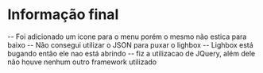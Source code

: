 # Informação final

-- Foi adicionado um icone para o menu porém o mesmo não estica para baixo
-- Não consegui utilizar o JSON para puxar o lighbox
-- Lighbox está bugando então ele nao está abrindo
-- fiz a utilizacao de JQuery, além dele não houve nenhum outro framework utilizado
 